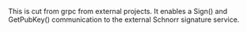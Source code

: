 This is cut from grpc from external projects.
It enables a Sign() and GetPubKey() communication to the external Schnorr signature service.